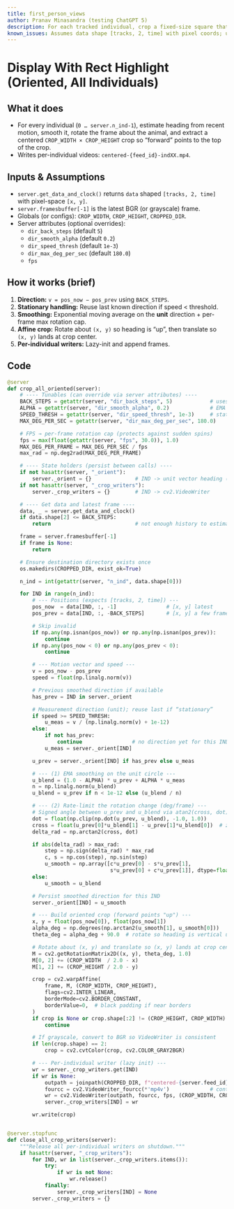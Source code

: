 ```yaml
---
title: first_person_views
author: Pranav Minasandra (testing ChatGPT 5)
description: For each tracked individual, crop a fixed-size square that is rotated so the animal’s heading points “up”. Uses EMA + rate limiting to smooth orientation. Writes one MP4 per individual.
known_issues: Assumes data shape [tracks, 2, time] with pixel coords; uses warpAffine (black padding near borders).
---
```


# Display With Rect Highlight (Oriented, All Individuals)

## What it does
- For every individual (`0 … server.n_ind-1`), estimate heading from recent motion, smooth it, rotate the frame about the animal, and extract a centered `CROP_WIDTH × CROP_HEIGHT` crop so “forward” points to the top of the crop.
- Writes per-individual videos: `centered-{feed_id}-indXX.mp4`.

## Inputs & Assumptions
- `server.get_data_and_clock()` returns `data` shaped `[tracks, 2, time]` with pixel-space `[x, y]`.
- `server.framesbuffer[-1]` is the latest BGR (or grayscale) frame.
- Globals (or configs): `CROP_WIDTH`, `CROP_HEIGHT`, `CROPPED_DIR`.
- Server attributes (optional overrides):
  - `dir_back_steps` (default `5`)
  - `dir_smooth_alpha` (default `0.2`)
  - `dir_speed_thresh` (default `1e-3`)
  - `dir_max_deg_per_sec` (default `180.0`)
  - `fps`

## How it works (brief)
1. **Direction:** `v = pos_now − pos_prev` using `BACK_STEPS`.
2. **Stationary handling:** Reuse last known direction if speed < threshold.
3. **Smoothing:** Exponential moving average on the **unit** direction + per-frame max rotation cap.
4. **Affine crop:** Rotate about `(x, y)` so heading is “up”, then translate so `(x, y)` lands at crop center.
5. **Per-individual writers:** Lazy-init and append frames.

## Code

```python
@server
def crop_all_oriented(server):
    # ---- Tunables (can override via server attributes) ----
    BACK_STEPS = getattr(server, "dir_back_steps", 5)            # uses -1 and -5 for heading
    ALPHA = getattr(server, "dir_smooth_alpha", 0.2)             # EMA smoothing on direction
    SPEED_THRESH = getattr(server, "dir_speed_thresh", 1e-3)     # stationary threshold (pixels/frame)
    MAX_DEG_PER_SEC = getattr(server, "dir_max_deg_per_sec", 180.0)

    # FPS → per-frame rotation cap (protects against sudden spins)
    fps = max(float(getattr(server, "fps", 30.0)), 1.0)
    MAX_DEG_PER_FRAME = MAX_DEG_PER_SEC / fps
    max_rad = np.deg2rad(MAX_DEG_PER_FRAME)

    # ---- State holders (persist between calls) ----
    if not hasattr(server, "_orient"):
        server._orient = {}              # IND -> unit vector heading (ux, uy)
    if not hasattr(server, "_crop_writers"):
        server._crop_writers = {}        # IND -> cv2.VideoWriter

    # ---- Get data and latest frame ----
    data, _ = server.get_data_and_clock()
    if data.shape[2] <= BACK_STEPS:
        return                           # not enough history to estimate heading

    frame = server.framesbuffer[-1]
    if frame is None:
        return

    # Ensure destination directory exists once
    os.makedirs(CROPPED_DIR, exist_ok=True)

    n_ind = int(getattr(server, "n_ind", data.shape[0]))

    for IND in range(n_ind):
        # --- Positions (expects [tracks, 2, time]) ---
        pos_now  = data[IND, :, -1]                # [x, y] latest
        pos_prev = data[IND, :, -BACK_STEPS]       # [x, y] a few frames ago

        # Skip invalid
        if np.any(np.isnan(pos_now)) or np.any(np.isnan(pos_prev)):
            continue
        if np.any(pos_now < 0) or np.any(pos_prev < 0):
            continue

        # --- Motion vector and speed ---
        v = pos_now - pos_prev
        speed = float(np.linalg.norm(v))

        # Previous smoothed direction if available
        has_prev = IND in server._orient

        # Measurement direction (unit); reuse last if “stationary”
        if speed >= SPEED_THRESH:
            u_meas = v / (np.linalg.norm(v) + 1e-12)
        else:
            if not has_prev:
                continue                # no direction yet for this IND
            u_meas = server._orient[IND]

        u_prev = server._orient[IND] if has_prev else u_meas

        # --- (1) EMA smoothing on the unit circle ---
        u_blend = (1.0 - ALPHA) * u_prev + ALPHA * u_meas
        n = np.linalg.norm(u_blend)
        u_blend = u_prev if n < 1e-12 else (u_blend / n)

        # --- (2) Rate-limit the rotation change (deg/frame) ---
        # Signed angle between u_prev and u_blend via atan2(cross, dot)
        dot = float(np.clip(np.dot(u_prev, u_blend), -1.0, 1.0))
        cross = float(u_prev[0]*u_blend[1] - u_prev[1]*u_blend[0])  # z of 2D cross
        delta_rad = np.arctan2(cross, dot)

        if abs(delta_rad) > max_rad:
            step = np.sign(delta_rad) * max_rad
            c, s = np.cos(step), np.sin(step)
            u_smooth = np.array([c*u_prev[0] - s*u_prev[1],
                                 s*u_prev[0] + c*u_prev[1]], dtype=float)
        else:
            u_smooth = u_blend

        # Persist smoothed direction for this IND
        server._orient[IND] = u_smooth

        # --- Build oriented crop (forward points "up") ---
        x, y = float(pos_now[0]), float(pos_now[1])
        alpha_deg = np.degrees(np.arctan2(u_smooth[1], u_smooth[0]))
        theta_deg = alpha_deg + 90.0  # rotate so heading is vertical upward in the crop

        # Rotate about (x, y) and translate so (x, y) lands at crop center
        M = cv2.getRotationMatrix2D((x, y), theta_deg, 1.0)
        M[0, 2] += (CROP_WIDTH  / 2.0 - x)
        M[1, 2] += (CROP_HEIGHT / 2.0 - y)

        crop = cv2.warpAffine(
            frame, M, (CROP_WIDTH, CROP_HEIGHT),
            flags=cv2.INTER_LINEAR,
            borderMode=cv2.BORDER_CONSTANT,
            borderValue=0,  # black padding if near borders
        )
        if crop is None or crop.shape[:2] != (CROP_HEIGHT, CROP_WIDTH):
            continue

        # If grayscale, convert to BGR so VideoWriter is consistent
        if len(crop.shape) == 2:
            crop = cv2.cvtColor(crop, cv2.COLOR_GRAY2BGR)

        # --- Per-individual writer (lazy init) ---
        wr = server._crop_writers.get(IND)
        if wr is None:
            outpath = joinpath(CROPPED_DIR, f"centered-{server.feed_id}-ind{IND:02d}.mp4")
            fourcc = cv2.VideoWriter_fourcc(*'mp4v')             # container/codec pairing for .mp4
            wr = cv2.VideoWriter(outpath, fourcc, fps, (CROP_WIDTH, CROP_HEIGHT))
            server._crop_writers[IND] = wr

        wr.write(crop)


@server.stopfunc
def close_all_crop_writers(server):
    """Release all per-individual writers on shutdown."""
    if hasattr(server, "_crop_writers"):
        for IND, wr in list(server._crop_writers.items()):
            try:
                if wr is not None:
                    wr.release()
            finally:
                server._crop_writers[IND] = None
        server._crop_writers = {}
